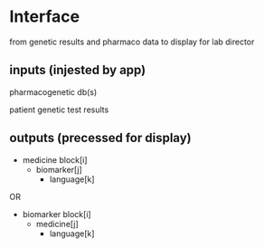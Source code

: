 # Interface 
from genetic results and pharmaco data to display for lab director

## inputs (injested by app)
pharmacogenetic db(s)

patient genetic test results

## outputs (precessed for display)
* medicine block[i]
  - biomarker[j]
    - language[k]

OR

* biomarker block[i]
  - medicine[j]
    - language[k]
